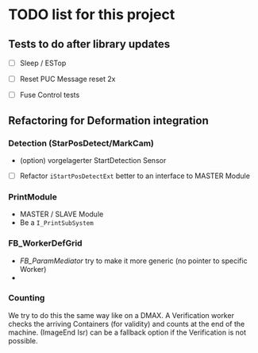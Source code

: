 
# TODO list for this project

## Tests to do after library updates
* [ ] Sleep / ESTop
* [ ] Reset PUC Message reset 2x
* [ ] Fuse Control tests



## Refactoring for Deformation integration


### Detection (StarPosDetect/MarkCam)
- (option) vorgelagerter StartDetection Sensor
- [ ] Refactor `iStartPosDetectExt` better to an interface to MASTER Module


### PrintModule
- MASTER / SLAVE Module
- Be a `I_PrintSubSystem`





### FB_WorkerDefGrid
- *FB_ParamMediator* try to make it more generic (no pointer to specific Worker)
- 



### Counting
We try to do this the same way like on a DMAX.
A Verification worker checks the arriving Containers (for validity) and counts at the end of the machine.
(ImageEnd Isr) can be a fallback option if the Verification is not possible.
